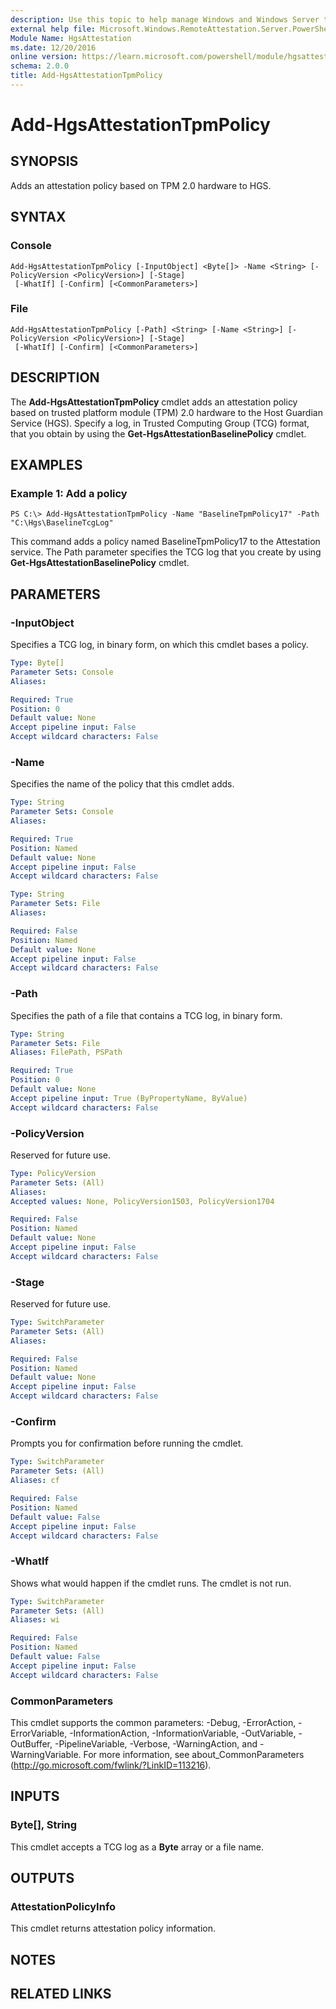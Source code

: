 ```yaml
---
description: Use this topic to help manage Windows and Windows Server technologies with Windows PowerShell.
external help file: Microsoft.Windows.RemoteAttestation.Server.PowerShell.dll-Help.xml
Module Name: HgsAttestation
ms.date: 12/20/2016
online version: https://learn.microsoft.com/powershell/module/hgsattestation/add-hgsattestationtpmpolicy?view=windowsserver2019-ps&wt.mc_id=ps-gethelp
schema: 2.0.0
title: Add-HgsAttestationTpmPolicy
---
```


# Add-HgsAttestationTpmPolicy

## SYNOPSIS
Adds an attestation policy based on TPM 2.0 hardware to HGS.

## SYNTAX

### Console
```
Add-HgsAttestationTpmPolicy [-InputObject] <Byte[]> -Name <String> [-PolicyVersion <PolicyVersion>] [-Stage]
 [-WhatIf] [-Confirm] [<CommonParameters>]
```

### File
```
Add-HgsAttestationTpmPolicy [-Path] <String> [-Name <String>] [-PolicyVersion <PolicyVersion>] [-Stage]
 [-WhatIf] [-Confirm] [<CommonParameters>]
```

## DESCRIPTION
The **Add-HgsAttestationTpmPolicy** cmdlet adds an attestation policy based on trusted platform module (TPM) 2.0 hardware to the Host Guardian Service (HGS).
Specify a log, in Trusted Computing Group (TCG) format, that you obtain by using the **Get-HgsAttestationBaselinePolicy** cmdlet.

## EXAMPLES

### Example 1: Add a policy
```
PS C:\> Add-HgsAttestationTpmPolicy -Name "BaselineTpmPolicy17" -Path "C:\Hgs\BaselineTcgLog"
```

This command adds a policy named BaselineTpmPolicy17 to the Attestation service.
The Path parameter specifies the TCG log that you create by using **Get-HgsAttestationBaselinePolicy** cmdlet.

## PARAMETERS

### -InputObject
Specifies a TCG log, in binary form, on which this cmdlet bases a policy.

```yaml
Type: Byte[]
Parameter Sets: Console
Aliases: 

Required: True
Position: 0
Default value: None
Accept pipeline input: False
Accept wildcard characters: False
```

### -Name
Specifies the name of the policy that this cmdlet adds.

```yaml
Type: String
Parameter Sets: Console
Aliases: 

Required: True
Position: Named
Default value: None
Accept pipeline input: False
Accept wildcard characters: False
```

```yaml
Type: String
Parameter Sets: File
Aliases: 

Required: False
Position: Named
Default value: None
Accept pipeline input: False
Accept wildcard characters: False
```

### -Path
Specifies the path of a file that contains a TCG log, in binary form.

```yaml
Type: String
Parameter Sets: File
Aliases: FilePath, PSPath

Required: True
Position: 0
Default value: None
Accept pipeline input: True (ByPropertyName, ByValue)
Accept wildcard characters: False
```

### -PolicyVersion
Reserved for future use.

```yaml
Type: PolicyVersion
Parameter Sets: (All)
Aliases: 
Accepted values: None, PolicyVersion1503, PolicyVersion1704

Required: False
Position: Named
Default value: None
Accept pipeline input: False
Accept wildcard characters: False
```

### -Stage
Reserved for future use.

```yaml
Type: SwitchParameter
Parameter Sets: (All)
Aliases: 

Required: False
Position: Named
Default value: None
Accept pipeline input: False
Accept wildcard characters: False
```

### -Confirm
Prompts you for confirmation before running the cmdlet.

```yaml
Type: SwitchParameter
Parameter Sets: (All)
Aliases: cf

Required: False
Position: Named
Default value: False
Accept pipeline input: False
Accept wildcard characters: False
```

### -WhatIf
Shows what would happen if the cmdlet runs.
The cmdlet is not run.

```yaml
Type: SwitchParameter
Parameter Sets: (All)
Aliases: wi

Required: False
Position: Named
Default value: False
Accept pipeline input: False
Accept wildcard characters: False
```

### CommonParameters
This cmdlet supports the common parameters: -Debug, -ErrorAction, -ErrorVariable, -InformationAction, -InformationVariable, -OutVariable, -OutBuffer, -PipelineVariable, -Verbose, -WarningAction, and -WarningVariable. For more information, see about_CommonParameters (http://go.microsoft.com/fwlink/?LinkID=113216).

## INPUTS

### Byte[], String
This cmdlet accepts a TCG log as a **Byte** array or a file name.

## OUTPUTS

### AttestationPolicyInfo
This cmdlet returns attestation policy information.

## NOTES

## RELATED LINKS

